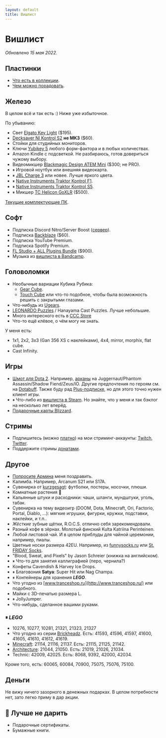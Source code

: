 ```yaml
---
layout: default
title: Вишлист
---
```


# Вишлист

*Обновлено 15 мая 2022.*

## Пластинки

- [Что есть в коллекции][vinyl-collection].
- [Чем можно порадовать][vinyl-wantlist].

[vinyl-collection]: https://www.discogs.com/user/anton-rudeshko/collection?header=1&layout=big
[vinyl-wantlist]: https://www.discogs.com/wantlist?user=anton-rudeshko&layout=big

## Железо

В целом всё и так есть :) Ниже уже избыточное.

По убыванию:

* Свет [Elgato Key Light] ($195).
* [Decksaver NI Kontrol S2] **не MK3** ($60).
* Стойки для студийных мониторов.
* Ключи [Yubikey 5] любого форм-фактора и в любых количествах.
* Amazon Kindle с подсветкой. Не разбираюсь, готов довериться чужому выбору.
* Видеомикшер [Blackmagic Design ATEM Mini] ($300; не PRO).
* ⏸ Игровой ноутбук или внешняя видеокарта.
* ⏸ [JBL Charge 3] или новее. Лучше яркого цвета.
* ⏸ [Native Instruments Traktor Kontrol F1].
* ⏸ [Native Instruments Traktor Kontrol S5].
* ⏸ Микшер [TC Helicon GoXLR] ($500).

[Текущие комплектующие ПК][pc-config].

[Elgato Key Light]: https://www.elgato.com/en/gaming/key-light
[Decksaver NI Kontrol S2]: https://www.dj-store.ru/oborudovanie/didzhejev/dj-ryukzaki-sumki-chekhly-papki-dlya-didzheev/zashchitnye-kryshki/43705_decksaver-ni-kontrol-s2.html
[Yubikey 5]: https://www.yubico.com/products/yubikey-5-overview/
[Blackmagic Design ATEM Mini]: https://www.blackmagicdesign.com/ru/products/atemmini
[TC Helicon GoXLR]: https://www.tc-helicon.com/broadcast
[JBL Charge 3]: https://market.yandex.ru/product/13925684
[Native Instruments Traktor Kontrol S5]: https://www.native-instruments.com/en/products/traktor/dj-controllers/traktor-kontrol-s5/
[Native Instruments Traktor Kontrol F1]: https://www.native-instruments.com/en/products/traktor/dj-controllers/traktor-kontrol-f1/
[pc-config]: https://www.rudeshko.com/pc-config

## Софт

* Подписка Discord Nitro/Server Boost ([сервер][discord-server]).
* Подписка [Backblaze][backblaze] ($60).
* Подписка YouTube Premium.
* Подписка Spotify Premium.
* [FL Studio + ALL Plugins Bundle][fl-studio] ($900).
* Музыка из [вишлиста в Bandcamp][bandcamp-wishlist].

[discord-server]: https://www.rudeshko.com/plays/discord
[fl-studio]: https://support.image-line.com/jshop/shop.php
[backblaze]: https://secure.backblaze.com/gift.htm
[bandcamp-wishlist]: https://bandcamp.com/anton-rudeshko/wishlist

## Головоломки

* Необычные вариации Кубика Рубика:
  * [Gear Cube](http://playlab.ru/toys/mefferts/gear-cube/).
  * [Touch Cube](https://www.rubiks.com/rubik-s-touch-cube.html) или что-то подобное, чтобы была возможность решить с закрытыми глазами.
* Что-нибудь из [Ugears](http://ugears-russia.ru/).
* [LEONARDO Puzzles](http://www.leonardo-puzzles.com/) / Hanayama Cast Puzzles. Лучше небольшие.
* Много интересного есть в [CCC Store](https://cccstore.ru/)
* Что-то ещё клёвое, о чём могу не знать.

У меня есть:

* 1x1, 2x2, 3x3 (Gan 356 XS с наклейками), 4x4, mirror, morphix, flat cube.
* Cast Infinity.

## Игры

* [Шмот для Dota 2][dota2-store]. Например, [арканы][dota2-arcana] на Juggernaut/Phantom Assassin/Shadow Fiend/Zeus/IO. Другие предпочтения по героям см. на [Dotabuff][dotabuff]. Также буду рад [Plus-подписке][dota2-plus], но для этого точно нужен клиент игры.
* ⏸ Что-либо из [вишлиста в Steam][steam]. Но знайте, что у меня и так бэклог на несколько лет вперёд.
* [Подарочные карты Blizzard][blizzard-giftcards].

[steam]: https://store.steampowered.com/wishlist/id/rudeshko_plays/
[dota2-store]: http://www.dota2.com/store/
[dota2-arcana]: https://dota2.fandom.com/wiki/Arcana
[dotabuff]: https://www.dotabuff.com/players/55714886
[dota2-plus]: https://www.dota2.com/plus
[blizzard-giftcards]: https://giftcards.blizzard.com/

## Стримы

* Подпишитесь (можно [платно][twitch-sub]) на мои стриминг-аккаунты: [Twitch](https://www.twitch.tv/rudeshko_plays), [Twitter](https://twitter.com/rudeshko_plays).
* Поддержите стримы [донатами](https://donate.stream/rudeshko_plays).

[twitch-sub]: https://www.twitch.tv/products/rudeshko_plays

## Другое

* [Попросите Армина](mailto:armin@astateoftrance.com) меня поздравить.
* Калимба. Например, Arcanum S21 или S17A.
* Сувенирка от [kurzgesagt]: футболки, постеры, носочки, плюши.
* Комнатные растения 🌿
* Кальянные штуки и расходники: чаши, шланги, мундштуки, уголь, табак.
* Сувенирка на тему видеоигр (DOOM, Dota, Minecraft, Ori, Factorio, Portal, Diablo, …): мягкие игрушки, фигурки, кружки, подставки, наклейки, и т.п..
* _Жёсткие_ зубные щётки, R.O.C.S. отлично себя зарекомендовали.
* Разный кофе в зёрнах. Молотый финский Kulta Katriina Perinteinen.
* Любой листовой чай. И в целом приблуды для чайной церемонии, например, пиалы.
* Цветные носки размера 42EU. Например, из [funnysocks.ru](https://funnysocks.ru/) или [St. FRIDAY Socks](https://myfriday.ru/muzhskie_noski/).
* "Blood, Sweat, and Pixels" by Jason Schreier (книжка на английском).
* ⏸ Что-то для занятия каллиграфией (перо, чернила?)
* Конфеты Cavendish & Harvey Ice Drops.
* ⏸ Благовония **Satya**: Super Hit или Nag Champa.
* ⏸ Контейнеры для хранения ***LEGO***.
* Что угодно из [www.tranceshop.ru](http://www.tranceshop.ru/) или подобного.
* Майки с 3D-печатью размера L.
* ⏸ JollyJumper.
* Что-нибудь, сделанное вашими руками.

[kurzgesagt]: https://shop-eu.kurzgesagt.org/

### ⏸ *LEGO*

* 10276, 10277, 10281, 21321, 21323, 21327
* Что угодно из серии [Brickheadz][lego-brickheadz]. Есть: 41593, 41596, 41597, 41600, 41605, 41610, 41612, 41619.
* [Minecraft][lego-minecraft]: 21114, 21116, 21137. Есть: 21115, 21125, 21142.
* [Architecture][lego-architecture]: 21044, 21050. Есть: 21019, 21026, 21034.
* Technic: 42009, 42025. Есть: 8068, 9392, 42000, 42034.

Кроме того, есть: 60065, 60084, 70900, 75075, 75076, 75100.

[lego-architecture]: https://shop.lego.com/en-US/Architecture-ByTheme
[lego-brickheadz]: https://shop.lego.com/en-US/Brickheadz-sets
[lego-minecraft]: https://shop.lego.com/en-US/Minecraft-ByTheme

## Деньги

Не вижу ничего зазорного в денежных подарках. В целом потребности нет, зато легко приму в дар акции.

## 🚫 Лучше не дарить

* Подарочные сертификаты.
* Бумажные книги.
